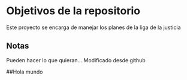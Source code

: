 # Objetivos de la repositorio

Este proyecto se encarga de manejar los planes de la liga de la justicia


## Notas
Pueden hacer lo que quieran...
Modificado desde github

##Hola mundo
